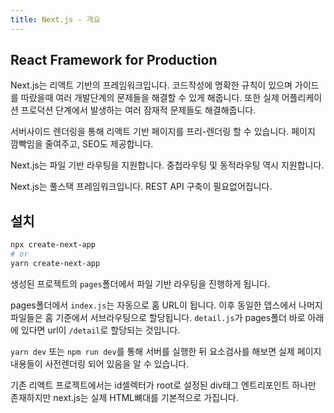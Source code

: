 ```yaml
---
title: Next.js - 개요
---
```


## React Framework for Production

Next.js는 리액트 기반의 프레임워크입니다. 코드작성에 명확한 규칙이 있으며 가이드를 따랐을때 여러 개발단계의 문제들을 해결할 수 있게 해줍니다. 또한 실제 어플리케이션 프로덕션 단계에서 발생하는 여러 잠재적 문제들도 해결해줍니다.

서버사이드 렌더링을 통해 리액트 기반 페이지를 프리-렌더링 할 수 있습니다. 페이지 깜빡임을 줄여주고, SEO도 제공합니다.

Next.js는 파일 기반 라우팅을 지원합니다. 중첩라우팅 및 동적라우팅 역시 지원합니다.

Next.js는 풀스택 프레임워크입니다. REST API 구축이 필요없어집니다.

## 설치

```sh
npx create-next-app
# or
yarn create-next-app
```

생성된 프로젝트의 `pages`폴더에서 파일 기반 라우팅을 진행하게 됩니다.

pages폴더에서 `index.js`는 자동으로 홈 URL이 됩니다. 이후 동일한 뎁스에서 나머지 파일들은 홈 기준에서 서브라우팅으로 할당됩니다. `detail.js`가 pages폴더 바로 아래에 있다면 url이 `/detail`로 할당되는 것입니다.

`yarn dev` 또는 `npm run dev`를 통해 서버를 실행한 뒤 요소검사를 해보면 실제 페이지 내용들이 사전렌더링 되어 있음을 알 수 있습니다.

기존 리액트 프로젝트에서는 id셀렉터가 root로 설정된 div태그 엔트리포인트 하나만 존재하지만 next.js는 실제 HTML뼈대를 기본적으로 가집니다.
